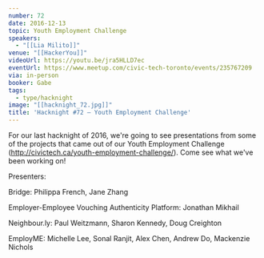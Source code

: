 ```yaml
---
number: 72
date: 2016-12-13
topic: Youth Employment Challenge
speakers:
  - "[[Lia Milito]]"
venue: "[[HackerYou]]"
videoUrl: https://youtu.be/jra5HLLD7ec
eventUrl: https://www.meetup.com/civic-tech-toronto/events/235767209
via: in-person
booker: Gabe
tags:
  - type/hacknight
image: "[[hacknight_72.jpg]]"
title: 'Hacknight #72 – Youth Employment Challenge'
---
```


For our last hacknight of 2016, we're going to see presentations from some of the projects that came out of our Youth Employment Challenge (http://civictech.ca/youth-employment-challenge/). Come see what we've been working on!

Presenters:

Bridge: Philippa French, Jane Zhang

Employer-Employee Vouching Authenticity Platform: Jonathan Mikhail

Neighbour.ly: Paul Weitzmann, Sharon Kennedy, Doug Creighton

EmployME: Michelle Lee, Sonal Ranjit, Alex Chen, Andrew Do, Mackenzie Nichols